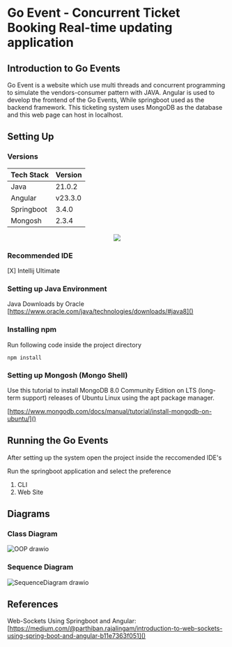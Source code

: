 # Go Event - Concurrent Ticket Booking Real-time updating application
## Introduction to Go Events

Go Event is a website which use multi threads and concurrent programming to simulate the vendors-consumer pattern with JAVA. Angular is used to develop the frontend of the Go Events,
While springboot used as the backend framework. This ticketing system uses MongoDB as the database and this web page can host in localhost.

## Setting Up
### Versions
Tech Stack | Version
-----------|---------
Java       | 21.0.2
Angular    | v23.3.0
Springboot | 3.4.0
Mongosh    | 2.3.4

<p align="center">
  <a href="https://skillicons.dev">
    <img src="https://skillicons.dev/icons?i=git,angular,mongodb,java,spring" />
  </a>
</p>

### Recommended IDE
  [X]  Intellij Ultimate

### Setting up Java Environment 

Java Downloads by Oracle [https://www.oracle.com/java/technologies/downloads/#java8]()

### Installing npm
Run following code inside the project directory

```npm install ```

### Setting up Mongosh (Mongo Shell)

Use this tutorial to install MongoDB 8.0 Community Edition on LTS (long-term support) releases of Ubuntu Linux using the apt package manager.

[https://www.mongodb.com/docs/manual/tutorial/install-mongodb-on-ubuntu/]()

## Running the Go Events

After setting up the system open the project inside the reccomended IDE's

Run the springboot application and select the preference 
1. CLI
2. Web Site

## Diagrams
### Class Diagram

![OOP drawio](https://github.com/user-attachments/assets/983477de-82cc-43de-b154-f1b9edf12e43)

### Sequence Diagram


![SequenceDiagram drawio](https://github.com/user-attachments/assets/49e67720-dc3d-4fe6-961f-af051f238b7c)


## References 

Web-Sockets Using Springboot and Angular: [https://medium.com/@parthiban.rajalingam/introduction-to-web-sockets-using-spring-boot-and-angular-b11e7363f051]()
